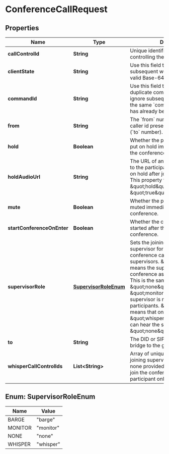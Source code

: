

# ConferenceCallRequest

## Properties

Name | Type | Description | Notes
------------ | ------------- | ------------- | -------------
**callControlId** | **String** | Unique identifier and token for controlling the call | 
**clientState** | **String** | Use this field to add state to every subsequent webhook. It must be a valid Base-64 encoded string. |  [optional]
**commandId** | **String** | Use this field to avoid execution of duplicate commands. Telnyx will ignore subsequent commands with the same &#x60;command_id&#x60; as one that has already been executed. |  [optional]
**from** | **String** | The &#x60;from&#x60; number to be used as the caller id presented to the destination (&#x60;to&#x60; number). | 
**hold** | **Boolean** | Whether the participant should be put on hold immediately after joining the conference. |  [optional]
**holdAudioUrl** | **String** | The URL of an audio file to be played to the participant when they are put on hold after joining the conference. This property takes effect only if \&quot;hold\&quot; is set to \&quot;true\&quot;. |  [optional]
**mute** | **Boolean** | Whether the participant should be muted immediately after joining the conference. |  [optional]
**startConferenceOnEnter** | **Boolean** | Whether the conference should be started after the participant joins the conference. |  [optional]
**supervisorRole** | [**SupervisorRoleEnum**](#SupervisorRoleEnum) | Sets the joining participant as a supervisor for the conference. A conference can have multiple supervisors. \&quot;barge\&quot; means the supervisor enters the conference as a normal participant. This is the same as \&quot;none\&quot;. \&quot;monitor\&quot; means the supervisor is muted but can hear all participants. \&quot;whisper\&quot; means that only the specified \&quot;whisper_call_control_ids\&quot; can hear the supervisor. Defaults to \&quot;none\&quot;. |  [optional]
**to** | **String** | The DID or SIP URI to dial out and bridge to the given call. | 
**whisperCallControlIds** | **List&lt;String&gt;** | Array of unique call_control_ids the joining supervisor can whisper to. If none provided, the supervisor will join the conference as a monitoring participant only. |  [optional]



## Enum: SupervisorRoleEnum

Name | Value
---- | -----
BARGE | &quot;barge&quot;
MONITOR | &quot;monitor&quot;
NONE | &quot;none&quot;
WHISPER | &quot;whisper&quot;



